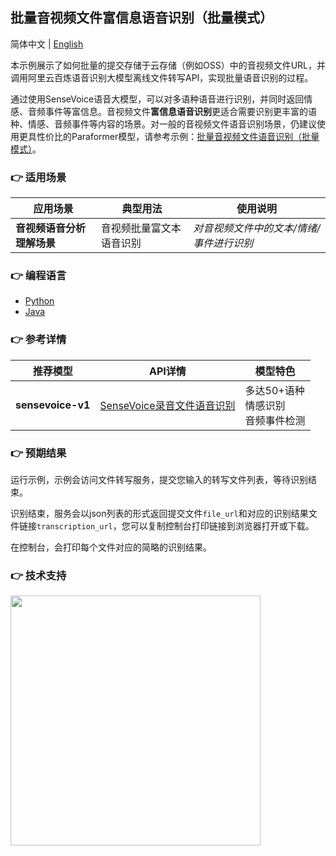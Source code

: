 [comment]: # (title and brief introduction of the sample)
## 批量音视频文件富信息语音识别（批量模式）

简体中文 | [English](./README_EN.md)

本示例展示了如何批量的提交存储于云存储（例如OSS）中的音视频文件URL，并调用阿里云百炼语音识别大模型离线文件转写API，实现批量语音识别的过程。

通过使用SenseVoice语音大模型，可以对多语种语音进行识别，并同时返回情感、音频事件等富信息。音视频文件**富信息语音识别**更适合需要识别更丰富的语种、情感、音频事件等内容的场景。对一般的音视频文件语音识别场景，仍建议使用更具性价比的Paraformer模型，请参考示例：[批量音视频文件语音识别（批量模式）](../recognize_speech_from_files_by_batch_mode/)。

[comment]: # (list of scenarios of the sample)
### :point_right: 适用场景

| 应用场景           | 典型用法 | 使用说明                 |
|----------------| ----- |----------------------|
| **音视频语音分析理解场景**   | 音视频批量富文本语音识别 | *对音视频文件中的文本/情绪/事件进行识别* |


[comment]: # (supported programming languages of the sample)
### :point_right: 编程语言
- [Python](./python)
- [Java](./java)

[comment]: # (model and interface of the sample)
### :point_right: 参考详情

| 推荐模型 | API详情  | 模型特色                              |
| ----- |--------------------------|-----------------------------------|
| **sensevoice-v1** | [SenseVoice录音文件语音识别](https://help.aliyun.com/zh/model-studio/developer-reference/sensevoice-api) | 多达50+语种 <br/> 情感识别 <br/> 音频事件检测 |

### :point_right: 预期结果
运行示例，示例会访问文件转写服务，提交您输入的转写文件列表，等待识别结束。

识别结束，服务会以json列表的形式返回提交文件```file_url```和对应的识别结果文件链接```transcription_url```，您可以复制控制台打印链接到浏览器打开或下载。

在控制台，会打印每个文件对应的简略的识别结果。

[comment]: # (technical support of the sample)
### :point_right: 技术支持
<img src="https://dashscope.oss-cn-beijing.aliyuncs.com/samples/audio/group.png" width="400"/>
